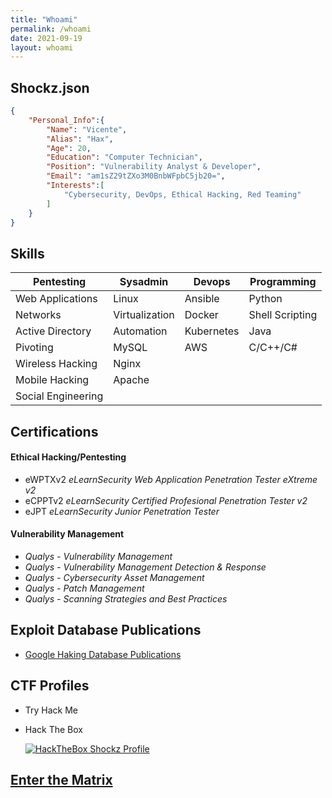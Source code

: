 ```yaml
---
title: "Whoami"
permalink: /whoami
date: 2021-09-19
layout: whoami
---
```


## Shockz.json

```json
{
    "Personal_Info":{
        "Name": "Vicente",
        "Alias": "Hax",
        "Age": 20,
        "Education": "Computer Technician",
        "Position": "Vulnerability Analyst & Developer",
        "Email": "am1sZ29tZXo3M0BnbWFpbC5jb20=",
        "Interests":[
            "Cybersecurity, DevOps, Ethical Hacking, Red Teaming"
        ]
    }
}
```

## Skills

| Pentesting | Sysadmin | Devops |  Programming |
|-------|--------|---------|---------|
| Web Applications | Linux | Ansible | Python |
| Networks | Virtualization | Docker | Shell Scripting |
| Active Directory | Automation | Kubernetes | Java |
| Pivoting | MySQL | AWS | C/C++/C# |
| Wireless Hacking | Nginx |  |  |
| Mobile Hacking | Apache |  |  |
| Social Engineering |  |  |  |

## Certifications

#### Ethical Hacking/Pentesting

* eWPTXv2 *eLearnSecurity Web Application Penetration Tester eXtreme v2*
* eCPPTv2 *eLearnSecurity Certified Profesional Penetration Tester v2*
* eJPT *eLearnSecurity Junior Penetration Tester*

#### Vulnerability Management

* *Qualys - Vulnerability Management*
* *Qualys - Vulnerability Management Detection & Response*
* *Qualys - Cybersecurity Asset Management*
* *Qualys - Patch Management*
* *Qualys - Scanning Strategies and Best Practices*

## Exploit Database Publications

* [Google Haking Database Publications](https://www.exploit-db.com/google-hacking-database?author=11434)

## CTF Profiles

* Try Hack Me
    <script src="https://tryhackme.com/badge/438303"></script>

* Hack The Box
    <div class="doubleimg">
        <a href="https://app.hackthebox.eu/profile/616242">
            <img src="https://www.hackthebox.eu/badge/image/616242" alt="HackTheBox Shockz Profile">
        </a>
    </div>

## <a href="#" style="cursor: pointer;" onclick="get_matrix()">Enter the Matrix</a>
